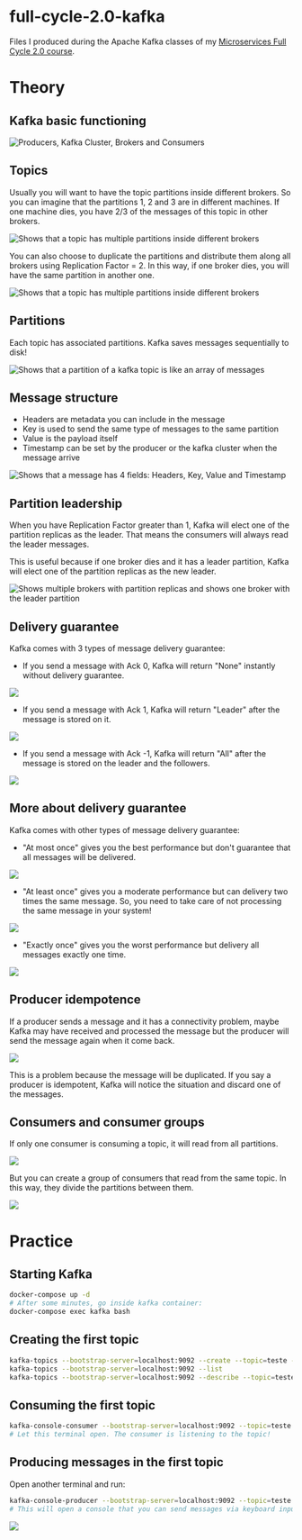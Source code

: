 # full-cycle-2.0-kafka

Files I produced during the Apache Kafka classes of my [Microservices Full Cycle 2.0 course](https://drive.google.com/file/d/1MdN-qK_8Pfg6YI3TSfSa5_2-FHmqGxEP/view?usp=sharing).

# Theory

## Kafka basic functioning

![Producers, Kafka Cluster, Brokers and Consumers](./images/kafka-basic-functioning.png)

## Topics

Usually you will want to have the topic partitions inside different brokers. So you can imagine that the partitions 1, 2 and 3 are in different machines. If one machine dies, you have 2/3 of the messages of this topic in other brokers.

![Shows that a topic has multiple partitions inside different brokers](./images/kafka-topic-partitions.png)

You can also choose to duplicate the partitions and distribute them along all brokers using Replication Factor = 2. In this way, if one broker dies, you will have the same partition in another one.

![Shows that a topic has multiple partitions inside different brokers](./images/kafka-topic-partitions-replication.png)

## Partitions

Each topic has associated partitions. Kafka saves messages sequentially to disk!

![Shows that a partition of a kafka topic is like an array of messages](./images/kafka-partition.png)

## Message structure

- Headers are metadata you can include in the message
- Key is used to send the same type of messages to the same partition
- Value is the payload itself
- Timestamp can be set by the producer or the kafka cluster when the message arrive

![Shows that a message has 4 fields: Headers, Key, Value and Timestamp](./images/kafka-message-registry.png)

## Partition leadership

When you have Replication Factor greater than 1, Kafka will elect one of the partition replicas as the leader. That means the consumers will always read the leader messages.

This is useful because if one broker dies and it has a leader partition, Kafka will elect one of the partition replicas as the new leader.

![Shows multiple brokers with partition replicas and shows one broker with the leader partition](./images/kafka-partition-leadership.png)

## Delivery guarantee

Kafka comes with 3 types of message delivery guarantee:

- If you send a message with Ack 0, Kafka will return "None" instantly without delivery guarantee.

![](./images/kafka-delivery-none.png)

- If you send a message with Ack 1, Kafka will return "Leader" after the message is stored on it.

![](./images/kafka-delivery-leader.png)

- If you send a message with Ack -1, Kafka will return "All" after the message is stored on the leader and the followers.

![](./images/kafka-delivery-leader-and-followers.png)

## More about delivery guarantee

Kafka comes with other types of message delivery guarantee:

- "At most once" gives you the best performance but don't guarantee that all messages will be delivered.

![](./images/kafka-at-most-once.png)

- "At least once" gives you a moderate performance but can delivery two times the same message. So, you need to take care of not processing the same message in your system!

![](./images/kafka-at-least-once.png)

- "Exactly once" gives you the worst performance but delivery all messages exactly one time.

![](./images/kafka-exactly-once.png)

## Producer idempotence

If a producer sends a message and it has a connectivity problem, maybe Kafka may have received and processed the message but the producer will send the message again when it come back.

![](./images/kafka-producer-idempotence.png)

This is a problem because the message will be duplicated. If you say a producer is idempotent, Kafka will notice the situation and discard one of the messages.

## Consumers and consumer groups

If only one consumer is consuming a topic, it will read from all partitions.

![](./images/kafka-consumer.png)

But you can create a group of consumers that read from the same topic. In this way, they divide the partitions between them.

![](./images/kafka-consumer-group.png)

# Practice

## Starting Kafka

```sh
docker-compose up -d
# After some minutes, go inside kafka container:
docker-compose exec kafka bash
```

## Creating the first topic

```sh
kafka-topics --bootstrap-server=localhost:9092 --create --topic=teste --partitions=3
kafka-topics --bootstrap-server=localhost:9092 --list
kafka-topics --bootstrap-server=localhost:9092 --describe --topic=teste
```

## Consuming the first topic

```sh
kafka-console-consumer --bootstrap-server=localhost:9092 --topic=teste
# Let this terminal open. The consumer is listening to the topic!
```

## Producing messages in the first topic

Open another terminal and run:

```sh
kafka-console-producer --bootstrap-server=localhost:9092 --topic=teste
# This will open a console that you can send messages via keyboard input
```

![](./images/kafka-consuming-topic.gif)

